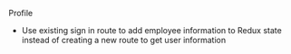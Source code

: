 Profile

- Use existing sign in route to add employee information to Redux state instead of creating a new route to get user information